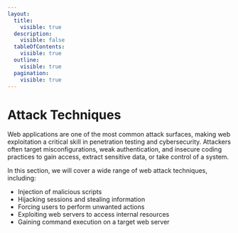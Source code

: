 ```yaml
---
layout:
  title:
    visible: true
  description:
    visible: false
  tableOfContents:
    visible: true
  outline:
    visible: true
  pagination:
    visible: true
---
```


# Attack Techniques

Web applications are one of the most common attack surfaces, making web exploitation a critical skill in penetration testing and cybersecurity. Attackers often target misconfigurations, weak authentication, and insecure coding practices to gain access, extract sensitive data, or take control of a system.

In this section, we will cover a wide range of web attack techniques, including:

* Injection of malicious scripts
* Hijacking sessions and stealing information
* Forcing users to perform unwanted actions
* Exploiting web servers to access internal resources
* Gaining command execution on a target web server
